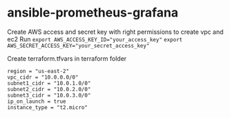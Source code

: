 # ansible-prometheus-grafana

Create AWS access and secret key with right permissions to create vpc and ec2
Run
`export AWS_ACCESS_KEY_ID="your_access_key"`
`export AWS_SECRET_ACCESS_KEY="your_secret_access_key"`

Create terraform.tfvars in terraform folder

```hcl
region = "us-east-2"
vpc_cidr = "10.0.0.0/0"
subnet1_cidr = "10.0.1.0/0"
subnet2_cidr = "10.0.2.0/0"
subnet3_cidr = "10.0.3.0/0"
ip_on_launch = true
instance_type = "t2.micro"
```